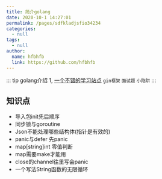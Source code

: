 ```yaml
---
title: 简介golang
date: 2020-10-1 14:27:01
permalink: /pages/sdfkladjsfio34234
categories: 
  - null
tags: 
  - null
author: 
  name: hfbhfb
  link: https://github.com/hfbhfb
---
```




::: tip golang介绍
1,  [一个不错的学习站点](https://www.kancloud.cn/gopher_go/go/570004)
    `gin框架` `面试题` `小陷阱`
:::



## 知识点
*  导入包init先后顺序
*  同步锁与goroutine
*  Json不能处理哪些结构体(指针是有效的) 
*  panic与defer 先panic
*  map[string]int 零值判断
*  map需要make才能用
*  close的channel往里写会panic
*  一个写法String函数的无限循环

